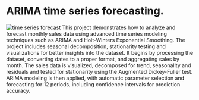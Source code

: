 # ARIMA time series forecasting.


![time series forecast](https://github.com/user-attachments/assets/3c9c5d4a-e8a8-460e-88fd-63c4474ea6c6)
This project demonstrates how to analyze and forecast monthly sales data using advanced time series modeling techniques such as ARIMA and Holt-Winters Exponential Smoothing. The project includes seasonal decomposition, stationarity testing and visualizations for better insights into the dataset. It begins by processing the dataset, converting dates to a proper format, and aggregating sales by month. The sales data is visualized, decomposed for trend, seasonality and residuals and tested for stationarity using the Augmented Dickey-Fuller test. ARIMA modeling is then applied, with automatic parameter selection and forecasting for 12 periods, including confidence intervals for prediction accuracy.
